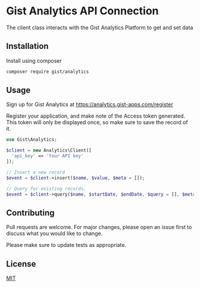 # Gist Analytics API Connection

The client class interacts with the Gist Analytics Platform to get and set data

## Installation

Install using composer

```bash
composer require gist/analytics
```

## Usage

Sign up for Gist Analytics at https://analytics.gist-apps.com/register

Register your application, and make note of the Access token generated. This
token will only be displayed once, so make sure to save the record of it.

```php
use Gist\Analytics;

$client = new Analytics\Client([
  'api_key' => 'Your API key'
]);

// Insert a new record
$event = $client->insert($name, $value, $meta = []);

// Query for existing records.
$event = $client->query($name, $startDate, $endDate, $query = [], $meta = [], $format = "default");

```

## Contributing
Pull requests are welcome. For major changes, please open an issue first to discuss what you would like to change.

Please make sure to update tests as appropriate.

## License
[MIT](https://choosealicense.com/licenses/mit/)
